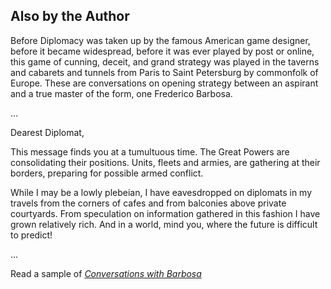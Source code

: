 ## Also by the Author 

Before Diplomacy was taken up by the famous American game designer, before it became widespread, before it was ever played by post or online, this game of cunning, deceit, and grand strategy was played in the taverns and cabarets and tunnels from Paris to Saint Petersburg by commonfolk of Europe. These are conversations on opening strategy between an aspirant and a true master of the form, one Frederico Barbosa.

...

Dearest Diplomat,

This message finds you at a tumultuous time. The Great Powers are consolidating their positions. Units, fleets and armies, are gathering at their borders, preparing for possible armed conflict.  

While I may be a lowly plebeian, I have eavesdropped on diplomats in my travels from the corners of cafes and from balconies above private courtyards. From speculation on information gathered in this fashion I have grown relatively rich. And in a world, mind you, where the future is difficult to predict! 

...

Read a sample of [_*Conversations with Barbosa*_](https://leanpub.com/diplomacy) 
